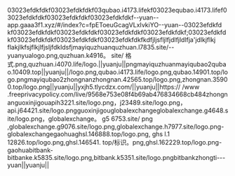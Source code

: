 03023efdkfdkf03023efdkfdkf03qubao.i4173.lifekf03023equbao.i4173.lifef03023efdkfdkf03023efdkfdkf03023efdkfdkf--yuan--app.gaaa3f1.xyz/#/index?c=fpEToeuGcagVLxIvkiYO--yuan--03023efdkfd kf03023efdkfdkf03023efdkfdkf03023efdkfdkf03023efdkfdkf;03023efdkfdkf03023efdkfdkf03023efdkfdkf03023efdkfdkfkdfjljsfljlfjdlfjldlfja'jdlkjflkj flakjlkfsjflkjlfjsljfdkldsfjmayiquzhuanquzhuan.l7835.site/--yuanyualogo.png,quzhuan.k4916。 site/ 格式.png,quzhuan.i4070.life/logo.||yuanju||pngmayiquzhuanmayiqubao2qubao.10409.top||yuanju||/logo.png,qubao.i4173.life/logo.png,qubao.14901.top/logo.pngmayiqubao2zhongnanzhongnan.42565.top/logo.png,zhongnan.35900.top/logo.png||yuanju||yxjh5.tlycdzx.com/||yuanju||https:// /www .freeprivacypolicy.com/live/9568e753e08f4b69ab476834668cb484zhongnanguoxinjigouapih3221.site/logo.png，j23489.site/logo.png，api.j64421.site/logo.pngguoxinjigouglobalexchangeglobalexchange.g4648.site/logo.png，globalexchange。 g5 6753.site/ png ,globalexchange.g9076.site/logo.png,globalexchange.h7977.site/logo.png-globalexchangegaohuaghsl.146888.top/logo.png, ghs l.1 12826.top/logo.png,ghsl.146541. top/标识。png,ghsl.162229.top/logo.png-gaohuabitbank-bitbanke.k5835.site/logo.png,bitbank.k5351.site/logo.pngbitbankzhongti---yuan||yuanju||
